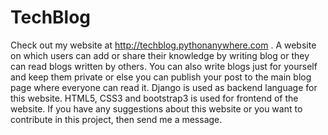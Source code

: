 # TechBlog
Check out my website at http://techblog.pythonanywhere.com . 
A website on which users can add or share their knowledge by writing blog or they can read blogs written by others. You can also write blogs just for yourself and keep them private or else you can publish your post to the main blog page where everyone can read it. Django is used as backend language for this website. HTML5, CSS3 and bootstrap3 is used for frontend of the website. If you have any suggestions about this website or you want to contribute in this project, then send me a message.
